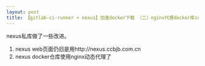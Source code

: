 ```yaml
---
layout: post
title: 【gitlab-ci-runner + nexus】加速docker下载 （二）nginx代理docker库ssl
---
```


nexus私库做了一些改进。

1. nexus web页面仍旧是用http://nexus.ccbjb.com.cn
2. nexus docker仓库使用nginx动态代理了